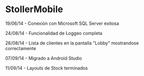 StollerMobile
=============
19/06/14 - Conexión con Microsoft SQL Server exitosa

24/08/14 - Funcionalidad de Loggeo completa

26/08/14 - Lista de clientes en la pantalla "Lobby" mostrandose correctamente

07/09/14 - Migrado a Android Studio

11/09/14 - Layouts de Stock terminados
